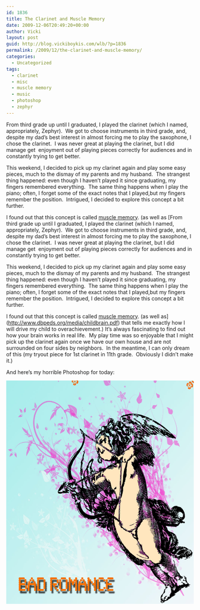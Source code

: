 ```yaml
---
id: 1836
title: The Clarinet and Muscle Memory
date: 2009-12-06T20:49:20+00:00
author: Vicki
layout: post
guid: http://blog.vickiboykis.com/wlb/?p=1836
permalink: /2009/12/the-clarinet-and-muscle-memory/
categories:
  - Uncategorized
tags:
  - clarinet
  - misc
  - muscle memory
  - music
  - photoshop
  - zephyr
---
```

From third grade up until I graduated, I played the clarinet (which I named, appropriately, Zephyr).  We got to choose instruments in third grade, and, despite my dad&#8217;s best interest in almost forcing me to play the saxophone, I chose the clarinet.  I was never great at playing the clarinet, but I did manage get  enjoyment out of playing pieces correctly for audiences and in constantly trying to get better.

This weekend, I decided to pick up my clarinet again and play some easy pieces, much to the dismay of my parents and my husband.  The strangest thing happened: even though I haven&#8217;t played it since graduating, my fingers remembered everything.  The same thing happens when I play the piano; often, I forget some of the exact notes that I played,but my fingers remember the position.  Intrigued, I decided to explore this concept a bit further.

I found out that this concept is called [muscle memory](http://en.wikipedia.org/wiki/Muscle_memory). (as well as [From third grade up until I graduated, I played the clarinet (which I named, appropriately, Zephyr).  We got to choose instruments in third grade, and, despite my dad&#8217;s best interest in almost forcing me to play the saxophone, I chose the clarinet.  I was never great at playing the clarinet, but I did manage get  enjoyment out of playing pieces correctly for audiences and in constantly trying to get better.

This weekend, I decided to pick up my clarinet again and play some easy pieces, much to the dismay of my parents and my husband.  The strangest thing happened: even though I haven&#8217;t played it since graduating, my fingers remembered everything.  The same thing happens when I play the piano; often, I forget some of the exact notes that I played,but my fingers remember the position.  Intrigued, I decided to explore this concept a bit further.

I found out that this concept is called [muscle memory](http://en.wikipedia.org/wiki/Muscle_memory). (as well as](http://www.dbpeds.org/media/childbrain.pdf) that tells me exactly how I will drive my child to overachievement.) It&#8217;s always fascinating to find out how your brain works in real life.  My play time was so enjoyable that I might pick up the clarinet again once we have our own house and are not surrounded on four sides by neighbors.  In the meantime, I can only dream of this (my tryout piece for 1st clarinet in 11th grade.  Obviously I didn&#8217;t make it.)
  


And here&#8217;s my horrible Photoshop for today:

<p style="text-align: center;">
  <a href="https://raw.githubusercontent.com/veekaybee/wlb/gh-pages/assets/images/2009/12/Bad-Romance.jpg"><img class="aligncenter size-full wp-image-1837" title="Bad Romance" src="https://raw.githubusercontent.com/veekaybee/wlb/gh-pages/assets/images/2009/12/Bad-Romance.jpg" alt="Bad Romance" width="600" height="600" /></a>
</p>